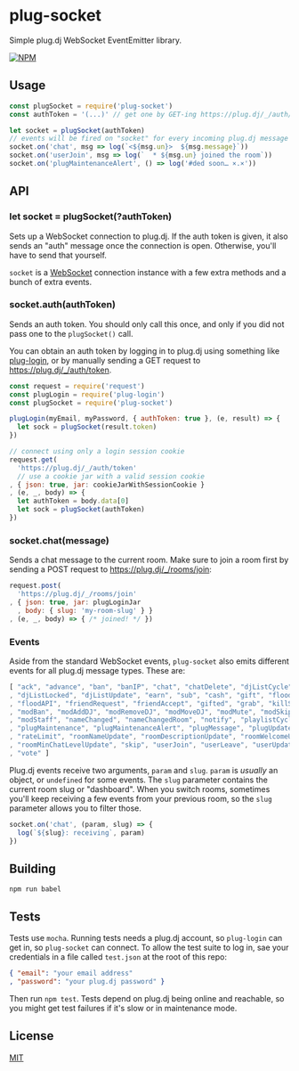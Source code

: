 plug-socket
===========

Simple plug.dj WebSocket EventEmitter library.

[![NPM](https://nodei.co/npm/plug-socket.png?downloads)](https://nodei.co/npm/plug-socket)

## Usage

```javascript
const plugSocket = require('plug-socket')
const authToken = '(...)' // get one by GET-ing https://plug.dj/_/auth/token

let socket = plugSocket(authToken)
// events will be fired on "socket" for every incoming plug.dj message
socket.on('chat', msg => log(`<${msg.un}>  ${msg.message}`))
socket.on('userJoin', msg => log(`  * ${msg.un} joined the room`))
socket.on('plugMaintenanceAlert', () => log('#ded soon… ×.×'))
```

## API

### let socket = plugSocket(?authToken)

Sets up a WebSocket connection to plug.dj. If the auth token is given, it also
sends an "auth" message once the connection is open. Otherwise, you'll have to
send that yourself.

`socket` is a [WebSocket](https://github.com/websockets/ws) connection instance
with a few extra methods and a bunch of extra events.

### socket.auth(authToken)

Sends an auth token. You should only call this once, and only if you did not
pass one to the `plugSocket()` call.

You can obtain an auth token by logging in to plug.dj using something like
[plug-login](https://github.com/goto-bus-stop/plug-login), or by manually
sending a GET request to https://plug.dj/_/auth/token.

```javascript
const request = require('request')
const plugLogin = require('plug-login')
const plugSocket = require('plug-socket')

plugLogin(myEmail, myPassword, { authToken: true }, (e, result) => {
  let sock = plugSocket(result.token)
})

// connect using only a login session cookie
request.get(
  'https://plug.dj/_/auth/token'
  // use a cookie jar with a valid session cookie
, { json: true, jar: cookieJarWithSessionCookie }
, (e, _, body) => {
  let authToken = body.data[0]
  let sock = plugSocket(authToken)
})
```

### socket.chat(message)

Sends a chat message to the current room. Make sure to join a room first by
sending a POST request to https://plug.dj/_/rooms/join:

```javascript
request.post(
  'https://plug.dj/_/rooms/join'
, { json: true, jar: plugLoginJar
  , body: { slug: 'my-room-slug' } }
, (e, _, body) => { /* joined! */ })
```

### Events

Aside from the standard WebSocket events, `plug-socket` also emits different
events for all plug.dj message types. These are:

```javascript
[ "ack", "advance", "ban", "banIP", "chat", "chatDelete", "djListCycle"
, "djListLocked", "djListUpdate", "earn", "sub", "cash", "gift", "floodChat"
, "floodAPI", "friendRequest", "friendAccept", "gifted", "grab", "killSession"
, "modBan", "modAddDJ", "modRemoveDJ", "modMoveDJ", "modMute", "modSkip"
, "modStaff", "nameChanged", "nameChangedRoom", "notify", "playlistCycle"
, "plugMaintenance", "plugMaintenanceAlert", "plugMessage", "plugUpdate"
, "rateLimit", "roomNameUpdate", "roomDescriptionUpdate", "roomWelcomeUpdate"
, "roomMinChatLevelUpdate", "skip", "userJoin", "userLeave", "userUpdate"
, "vote" ]
```

Plug.dj events receive two arguments, `param` and `slug`. `param` is *usually*
an object, or `undefined` for some events. The `slug` parameter contains the
current room slug or "dashboard". When you switch rooms, sometimes you'll keep
receiving a few events from your previous room, so the `slug` parameter allows
you to filter those.

```javascript
socket.on('chat', (param, slug) => {
  log(`${slug}: receiving`, param)
})
```

## Building

```
npm run babel
```

## Tests

Tests use `mocha`. Running tests needs a plug.dj account, so `plug-login` can
get in, so `plug-socket` can connect. To allow the test suite to log in, sae
your credentials in a file called `test.json` at the root of this repo:
```json
{ "email": "your email address"
, "password": "your plug.dj password" }
```

Then run `npm test`. Tests depend on plug.dj being online and reachable, so you
might get test failures if it's slow or in maintenance mode.

## License

[MIT](./LICENSE)
